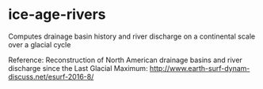 # ice-age-rivers
Computes drainage basin history and river discharge on a continental scale over a glacial cycle

Reference:
Reconstruction of North American drainage basins and river discharge since the Last Glacial Maximum: http://www.earth-surf-dynam-discuss.net/esurf-2016-8/
